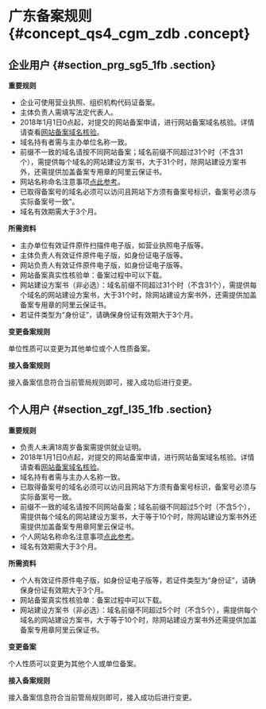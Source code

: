 # 广东备案规则 {#concept_qs4_cgm_zdb .concept}

## 企业用户 {#section_prg_sg5_1fb .section}

**重要规则**

-   企业可使用营业执照、组织机构代码证备案。
-   主体负责人需填写法定代表人。
-   2018年1月1日0点起，对提交的网站备案申请，进行网站备案域名核验。详情请查看[网站备案域名核验](../../../../intl.zh-CN/常见问题/网站备案域名核验.md)。
-   域名持有者需与主办单位名称一致。
-   前缀不一致的域名请按不同网站备案；域名前缀不同超过31个时（不含31个），需提供每个域名的网站建设方案书，大于31个时，除网站建设方案书外，还需提供加盖备案专用章的阿里云保证书。
-   网站名称命名注意事项[点此参考](../../../../intl.zh-CN/常见问题/填写主体信息和网站信息.md#section_hxd_kvr_zdb)。
-   已取得备案号的域名必须可以访问且网站下方须有备案号标识，备案号必须与实际备案号一致"。
-   域名有效期需大于3个月。

**所需资料**

-   主办单位有效证件原件扫描件电子版，如营业执照电子版等。
-   主体负责人有效证件原件电子版，如身份证电子版等。
-   网站负责人有效证件原件电子版，如身份证电子版等。
-   网站备案真实性核验单：备案过程中可以下载。
-   网站建设方案书（非必选）：域名前缀不同超过31个时（不含31个），需提供每个域名的网站建设方案书，大于31个时，除网站建设方案书外，还需提供加盖备案专用章的阿里云保证书。
-   若证件类型为“身份证”，请确保身份证有效期大于3个月。

**变更备案规则**

单位性质可以变更为其他单位或个人性质备案。

**接入备案规则**

接入备案信息符合当前管局规则即可，接入成功后进行变更。

## 个人用户 {#section_zgf_l35_1fb .section}

**重要规则**

-   负责人未满18周岁备案需提供就业证明。
-   2018年1月1日0点起，对提交的网站备案申请，进行网站备案域名核验。详情请查看[网站备案域名核验](../../../../intl.zh-CN/常见问题/网站备案域名核验.md)。
-   域名持有者需与主办人名称一致。
-   已取得备案号的域名必须可以访问且网站下方须有备案号标识，备案号必须与实际备案号一致。
-   前缀不一致的域名请按不同网站备案；域名前缀不同超过5个时（不含5个），需提供每个域名的网站建设方案书，大于等于10个时，除网站建设方案书外还需提供加盖备案专用章阿里云保证书。
-   个人网站名称命名注意事项[点此参考](../../../../intl.zh-CN/常见问题/填写主体信息和网站信息.md#section_hxd_kvr_zdb)。
-   域名有效期需大于3个月。

**所需资料**

-   个人有效证件原件电子版，如身份证电子版等，若证件类型为“身份证”，请确保身份证有效期大于3个月。
-   网站备案真实性核验单：备案过程中可以下载。
-   网站建设方案书（非必选）：域名前缀不同超过5个时（不含5个），需提供每个域名的网站建设方案书，大于等于10个时，除网站建设方案书外还需提供加盖备案专用章阿里云保证书。

**变更备案**

个人性质可以变更为其他个人或单位备案。

**接入备案规则**

接入备案信息符合当前管局规则即可，接入成功后进行变更。

